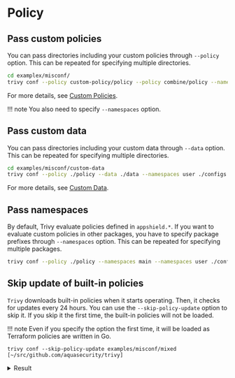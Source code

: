 # Policy

## Pass custom policies
You can pass directories including your custom policies through `--policy` option.
This can be repeated for specifying multiple directories.

```bash
cd examplex/misconf/
trivy conf --policy custom-policy/policy --policy combine/policy --namespaces user misconf/mixed
```

For more details, see [Custom Policies](../policy/custom.md).

!!! note
    You also need to specify `--namespaces` option.

## Pass custom data
You can pass directories including your custom data through `--data` option.
This can be repeated for specifying multiple directories.

```bash
cd examples/misconf/custom-data
trivy conf --policy ./policy --data ./data --namespaces user ./configs
```

For more details, see [Custom Data](../policy/data.md).

## Pass namespaces
By default, Trivy evaluate policies defined in `appshield.*`.
If you want to evaluate custom policies in other packages, you have to specify package prefixes through `--namespaces` option.
This can be repeated for specifying multiple packages.

``` bash
trivy conf --policy ./policy --namespaces main --namespaces user ./configs
```

## Skip update of built-in policies
`Trivy` downloads built-in policies when it starts operating.
Then, it checks for updates every 24 hours.
You can use the `--skip-policy-update` option to skip it.
If you skip it the first time, the built-in policies will not be loaded.

!!! note
    Even if you specify the option the first time, it will be loaded as Terraform policies are written in Go.

```
trivy conf --skip-policy-update examples/misconf/mixed                                                                                           [~/src/github.com/aquasecurity/trivy]

```

<details>
<summary>Result</summary>

```
2021-07-10T18:04:19.083+0300    INFO    No builtin policies were loaded
2021-07-10T18:04:19.174+0300    INFO    Detected config files: 2

configs/main.tf (terraform)
===========================
Tests: 19 (SUCCESSES: 11, FAILURES: 8, EXCEPTIONS: 0)
Failures: 8 (UNKNOWN: 0, LOW: 0, MEDIUM: 1, HIGH: 1, CRITICAL: 1)

+------------------------------------------+------------+------------------------------------------+----------+------------------------------------------+
|                   TYPE                   | MISCONF ID |                  CHECK                   | SEVERITY |                 MESSAGE                  |
+------------------------------------------+------------+------------------------------------------+----------+------------------------------------------+
|   Terraform Security Check powered by    |   AWS004   | Use of plain HTTP.                       | CRITICAL | Resource                                 |
|                  tfsec                   |            |                                          |          | 'aws_alb_listener.my-alb-listener'       |
|                                          |            |                                          |          | uses plain HTTP instead of HTTPS.        |
|                                          |            |                                          |          | -->tfsec.dev/docs/aws/AWS004/            |
+                                          +------------+------------------------------------------+----------+------------------------------------------+
|                                          |   AWS006   | An ingress security group rule allows    |  MEDIUM  | Resource                                 |
|                                          |            | traffic from /0.                         |          | 'aws_security_group_rule.my-rule'        |
|                                          |            |                                          |          | defines a fully open                     |
|                                          |            |                                          |          | ingress security group rule.             |
|                                          |            |                                          |          | -->tfsec.dev/docs/aws/AWS006/            |
+                                          +------------+------------------------------------------+----------+------------------------------------------+
|                                          |   AZU003   | Unencrypted managed disk.                |   HIGH   | Resource 'azurerm_managed_disk.source'   |
|                                          |            |                                          |          | defines an unencrypted managed disk.     |
|                                          |            |                                          |          | -->tfsec.dev/docs/azure/AZU003/          |
+------------------------------------------+------------+------------------------------------------+----------+------------------------------------------+

configs/variables.tf (terraform)
================================
Tests: 1 (SUCCESSES: 1, FAILURES: 0, EXCEPTIONS: 0)
Failures: 0 (UNKNOWN: 0, LOW: 0, MEDIUM: 0, HIGH: 0, CRITICAL: 0)
```
</details>


